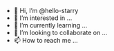 - 👋 Hi, I’m @hello-starry
- 👀 I’m interested in ...
- 🌱 I’m currently learning ...
- 💞️ I’m looking to collaborate on ...
- 📫 How to reach me ...

<!---
hello-starry/hello-starry is a ✨ special ✨ repository because its `README.md` (this file) appears on your GitHub profile.
You can click the Preview link to take a look at your changes.
--->
